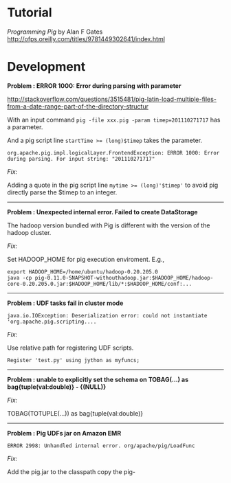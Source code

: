 

# Tutorial #

_Programming Pig_ by Alan F Gates
http://ofps.oreilly.com/titles/9781449302641/index.html

# Development #

**Problem : ERROR 1000: Error during parsing with parameter**

http://stackoverflow.com/questions/3515481/pig-latin-load-multiple-files-from-a-date-range-part-of-the-directory-structur

With an input command `pig -file xxx.pig -param timep=201110271717` has a parameter.

And a pig script line `startTime >= (long)$timep` takes the parameter.

```
org.apache.pig.impl.logicalLayer.FrontendException: ERROR 1000: Error during parsing. For input string: "201110271717"
```

_Fix:_

Adding a quote in the pig script line `mytime >= (long)'$timep'` to avoid pig directly parse the $timep to an integer.


---

**Problem : Unexpected internal error. Failed to create DataStorage**

The hadoop version bundled with Pig is different with the version of the hadoop cluster.

_Fix:_

Set HADOOP\_HOME for pig execution enviroment. E.g.,
```
export HADOOP_HOME=/home/ubuntu/hadoop-0.20.205.0
java -cp pig-0.11.0-SNAPSHOT-withouthadoop.jar:$HADOOP_HOME/hadoop-core-0.20.205.0.jar:$HADOOP_HOME/lib/*:$HADOOP_HOME/conf:...
```


---

**Problem : UDF tasks fail in cluster mode**

```
java.io.IOException: Deserialization error: could not instantiate 'org.apache.pig.scripting....
```

_Fix:_

Use relative path for registering UDF scripts.
```
Register 'test.py' using jython as myfuncs;
```


---

**Problem : unable to explicitly set the schema on TOBAG(...) as bag{tuple(val:double)} - {(NULL)}**

_Fix:_

TOBAG(TOTUPLE(...)) as bag{tuple(val:double)}


---

**Problem : Pig UDFs jar on Amazon EMR**
```
ERROR 2998: Unhandled internal error. org/apache/pig/LoadFunc
```

_Fix:_

Add the pig.jar to the classpath
copy the pig-